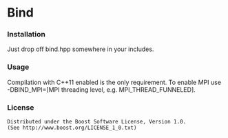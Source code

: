 Bind
=======

### Installation
Just drop off bind.hpp somewhere in your includes.

### Usage
Compilation with C++11 enabled is the only requirement.
To enable MPI use -DBIND_MPI=[MPI threading level, e.g. MPI_THREAD_FUNNELED].

### License
    Distributed under the Boost Software License, Version 1.0.  
    (See http://www.boost.org/LICENSE_1_0.txt)
